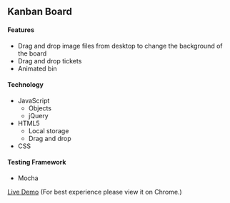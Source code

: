 ## Kanban Board

#### Features
- Drag and drop image files from desktop to change the background of the board
- Drag and drop tickets
- Animated bin

#### Technology
  * JavaScript
     * Objects
     * jQuery
  * HTML5
     * Local storage
     * Drag and drop
  * CSS

#### Testing Framework
* Mocha

[Live Demo](http://embrilliant.github.io/kanban_board/) (For best experience please view it on Chrome.)